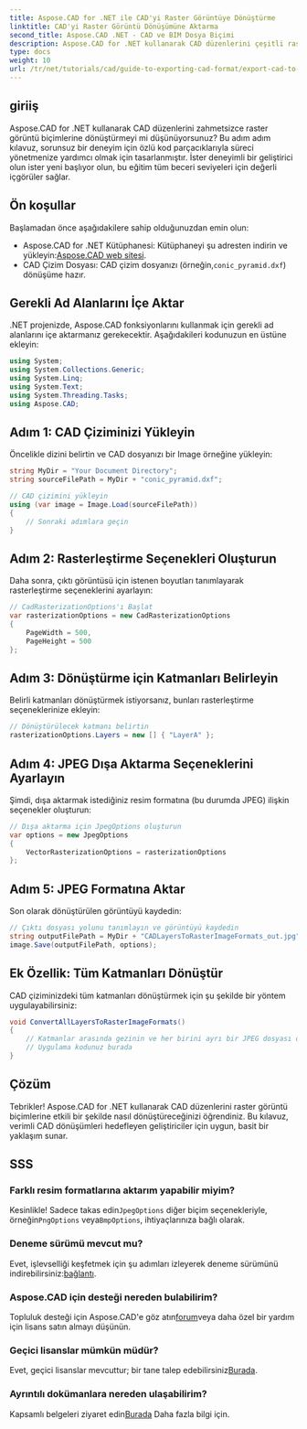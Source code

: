 ```yaml
---
title: Aspose.CAD for .NET ile CAD'yi Raster Görüntüye Dönüştürme
linktitle: CAD'yi Raster Görüntü Dönüşümüne Aktarma
second_title: Aspose.CAD .NET - CAD ve BIM Dosya Biçimi
description: Aspose.CAD for .NET kullanarak CAD düzenlerini çeşitli raster görüntü biçimlerine nasıl verimli bir şekilde dönüştüreceğinizi öğrenin. Bu kapsamlı kılavuz, sizi net kodla süreçte yönlendirir.
type: docs
weight: 10
url: /tr/net/tutorials/cad/guide-to-exporting-cad-format/export-cad-to-raster-image-conversion/
---
```

## giriiş

Aspose.CAD for .NET kullanarak CAD düzenlerini zahmetsizce raster görüntü biçimlerine dönüştürmeyi mi düşünüyorsunuz? Bu adım adım kılavuz, sorunsuz bir deneyim için özlü kod parçacıklarıyla süreci yönetmenize yardımcı olmak için tasarlanmıştır. İster deneyimli bir geliştirici olun ister yeni başlıyor olun, bu eğitim tüm beceri seviyeleri için değerli içgörüler sağlar.

## Ön koşullar

Başlamadan önce aşağıdakilere sahip olduğunuzdan emin olun:

-  Aspose.CAD for .NET Kütüphanesi: Kütüphaneyi şu adresten indirin ve yükleyin:[Aspose.CAD web sitesi](https://releases.aspose.com/cad/net/).
-  CAD Çizim Dosyası: CAD çizim dosyanızı (örneğin,`conic_pyramid.dxf`) dönüşüme hazır.

## Gerekli Ad Alanlarını İçe Aktar

.NET projenizde, Aspose.CAD fonksiyonlarını kullanmak için gerekli ad alanlarını içe aktarmanız gerekecektir. Aşağıdakileri kodunuzun en üstüne ekleyin:

```csharp
using System;
using System.Collections.Generic;
using System.Linq;
using System.Text;
using System.Threading.Tasks;
using Aspose.CAD;
```

## Adım 1: CAD Çiziminizi Yükleyin

Öncelikle dizini belirtin ve CAD dosyanızı bir Image örneğine yükleyin:

```csharp
string MyDir = "Your Document Directory";
string sourceFilePath = MyDir + "conic_pyramid.dxf";

// CAD çizimini yükleyin
using (var image = Image.Load(sourceFilePath))
{
    // Sonraki adımlara geçin
}
```

## Adım 2: Rasterleştirme Seçenekleri Oluşturun

Daha sonra, çıktı görüntüsü için istenen boyutları tanımlayarak rasterleştirme seçeneklerini ayarlayın:

```csharp
// CadRasterizationOptions'ı Başlat
var rasterizationOptions = new CadRasterizationOptions
{
    PageWidth = 500,
    PageHeight = 500
};
```

## Adım 3: Dönüştürme için Katmanları Belirleyin

Belirli katmanları dönüştürmek istiyorsanız, bunları rasterleştirme seçeneklerinize ekleyin:

```csharp
// Dönüştürülecek katmanı belirtin
rasterizationOptions.Layers = new [] { "LayerA" };
```

## Adım 4: JPEG Dışa Aktarma Seçeneklerini Ayarlayın

Şimdi, dışa aktarmak istediğiniz resim formatına (bu durumda JPEG) ilişkin seçenekler oluşturun:

```csharp
// Dışa aktarma için JpegOptions oluşturun
var options = new JpegOptions
{
    VectorRasterizationOptions = rasterizationOptions
};
```

## Adım 5: JPEG Formatına Aktar

Son olarak dönüştürülen görüntüyü kaydedin:

```csharp
// Çıktı dosyası yolunu tanımlayın ve görüntüyü kaydedin
string outputFilePath = MyDir + "CADLayersToRasterImageFormats_out.jpg";
image.Save(outputFilePath, options);
```

## Ek Özellik: Tüm Katmanları Dönüştür

CAD çiziminizdeki tüm katmanları dönüştürmek için şu şekilde bir yöntem uygulayabilirsiniz:

```csharp
void ConvertAllLayersToRasterImageFormats()
{
    // Katmanlar arasında gezinin ve her birini ayrı bir JPEG dosyası olarak kaydedin
    // Uygulama kodunuz burada
}
```

## Çözüm

Tebrikler! Aspose.CAD for .NET kullanarak CAD düzenlerini raster görüntü biçimlerine etkili bir şekilde nasıl dönüştüreceğinizi öğrendiniz. Bu kılavuz, verimli CAD dönüşümleri hedefleyen geliştiriciler için uygun, basit bir yaklaşım sunar.

## SSS

### Farklı resim formatlarına aktarım yapabilir miyim?

 Kesinlikle! Sadece takas edin`JpegOptions` diğer biçim seçenekleriyle, örneğin`PngOptions` veya`BmpOptions`, ihtiyaçlarınıza bağlı olarak.

### Deneme sürümü mevcut mu?

 Evet, işlevselliği keşfetmek için şu adımları izleyerek deneme sürümünü indirebilirsiniz:[bağlantı](https://releases.aspose.com/cad/net/).

### Aspose.CAD için desteği nereden bulabilirim?

 Topluluk desteği için Aspose.CAD'e göz atın[forum](https://forum.aspose.com/c/cad/19)veya daha özel bir yardım için lisans satın almayı düşünün.

### Geçici lisanslar mümkün müdür?

 Evet, geçici lisanslar mevcuttur; bir tane talep edebilirsiniz[Burada](https://purchase.conholdate.com/temporary-license/).

### Ayrıntılı dokümanlara nereden ulaşabilirim?

 Kapsamlı belgeleri ziyaret edin[Burada](https://reference.aspose.com/cad/net/) Daha fazla bilgi için.